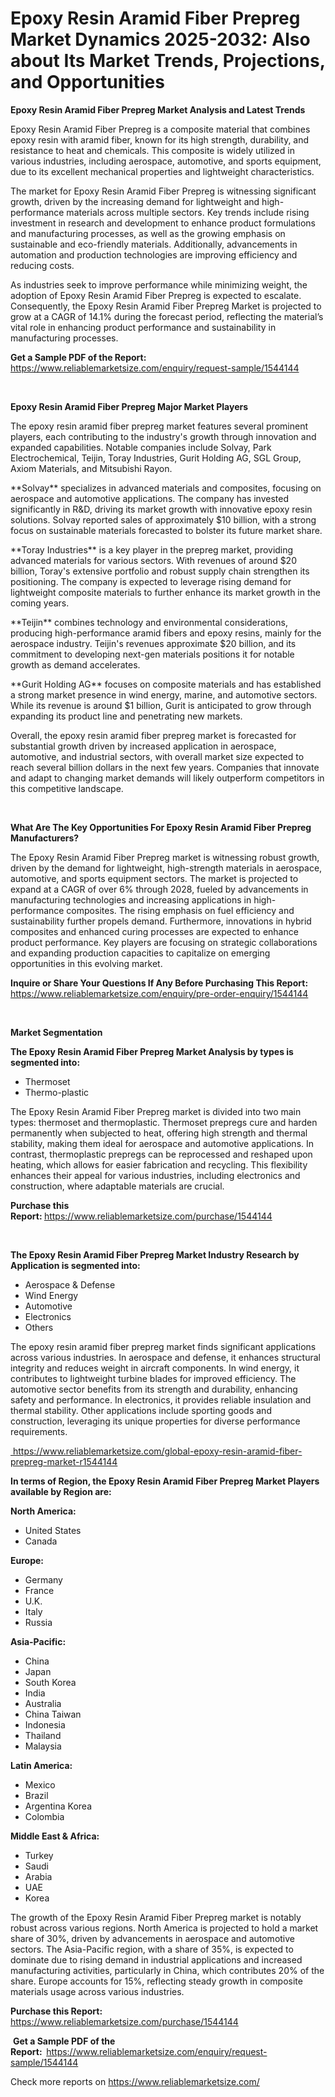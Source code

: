 <p><h1>Epoxy Resin Aramid Fiber Prepreg Market Dynamics 2025-2032: Also about Its Market Trends, Projections, and Opportunities</h1></p><p><strong>Epoxy Resin Aramid Fiber Prepreg Market Analysis and Latest Trends</strong></p>
<p><p>Epoxy Resin Aramid Fiber Prepreg is a composite material that combines epoxy resin with aramid fiber, known for its high strength, durability, and resistance to heat and chemicals. This composite is widely utilized in various industries, including aerospace, automotive, and sports equipment, due to its excellent mechanical properties and lightweight characteristics.</p><p>The market for Epoxy Resin Aramid Fiber Prepreg is witnessing significant growth, driven by the increasing demand for lightweight and high-performance materials across multiple sectors. Key trends include rising investment in research and development to enhance product formulations and manufacturing processes, as well as the growing emphasis on sustainable and eco-friendly materials. Additionally, advancements in automation and production technologies are improving efficiency and reducing costs.</p><p>As industries seek to improve performance while minimizing weight, the adoption of Epoxy Resin Aramid Fiber Prepreg is expected to escalate. Consequently, the Epoxy Resin Aramid Fiber Prepreg Market is projected to grow at a CAGR of 14.1% during the forecast period, reflecting the material’s vital role in enhancing product performance and sustainability in manufacturing processes.</p></p>
<p><strong>Get a Sample PDF of the Report:&nbsp;</strong> <a href="https://www.reliablemarketsize.com/enquiry/request-sample/1544144?utm_campaign=1884&utm_medium=2&utm_source=Github&utm_content=ia&utm_term=01022025&utm_id=epoxy-resin-aramid-fiber-prepreg">https://www.reliablemarketsize.com/enquiry/request-sample/1544144</a></p>
<p>&nbsp;</p>
<p><strong>Epoxy Resin Aramid Fiber Prepreg Major Market Players</strong></p>
<p><p>The epoxy resin aramid fiber prepreg market features several prominent players, each contributing to the industry's growth through innovation and expanded capabilities. Notable companies include Solvay, Park Electrochemical, Teijin, Toray Industries, Gurit Holding AG, SGL Group, Axiom Materials, and Mitsubishi Rayon.</p><p>**Solvay** specializes in advanced materials and composites, focusing on aerospace and automotive applications. The company has invested significantly in R&D, driving its market growth with innovative epoxy resin solutions. Solvay reported sales of approximately $10 billion, with a strong focus on sustainable materials forecasted to bolster its future market share.</p><p>**Toray Industries** is a key player in the prepreg market, providing advanced materials for various sectors. With revenues of around $20 billion, Toray's extensive portfolio and robust supply chain strengthen its positioning. The company is expected to leverage rising demand for lightweight composite materials to further enhance its market growth in the coming years.</p><p>**Teijin** combines technology and environmental considerations, producing high-performance aramid fibers and epoxy resins, mainly for the aerospace industry. Teijin's revenues approximate $20 billion, and its commitment to developing next-gen materials positions it for notable growth as demand accelerates.</p><p>**Gurit Holding AG** focuses on composite materials and has established a strong market presence in wind energy, marine, and automotive sectors. While its revenue is around $1 billion, Gurit is anticipated to grow through expanding its product line and penetrating new markets.</p><p>Overall, the epoxy resin aramid fiber prepreg market is forecasted for substantial growth driven by increased application in aerospace, automotive, and industrial sectors, with overall market size expected to reach several billion dollars in the next few years. Companies that innovate and adapt to changing market demands will likely outperform competitors in this competitive landscape.</p></p>
<p>&nbsp;</p>
<p><strong>What Are The Key Opportunities For Epoxy Resin Aramid Fiber Prepreg Manufacturers?</strong></p>
<p><p>The Epoxy Resin Aramid Fiber Prepreg market is witnessing robust growth, driven by the demand for lightweight, high-strength materials in aerospace, automotive, and sports equipment sectors. The market is projected to expand at a CAGR of over 6% through 2028, fueled by advancements in manufacturing technologies and increasing applications in high-performance composites. The rising emphasis on fuel efficiency and sustainability further propels demand. Furthermore, innovations in hybrid composites and enhanced curing processes are expected to enhance product performance. Key players are focusing on strategic collaborations and expanding production capacities to capitalize on emerging opportunities in this evolving market.</p></p>
<p><strong>Inquire or Share Your Questions If Any Before Purchasing This Report:</strong> <a href="https://www.reliablemarketsize.com/enquiry/pre-order-enquiry/1544144?utm_campaign=1884&utm_medium=2&utm_source=Github&utm_content=ia&utm_term=01022025&utm_id=epoxy-resin-aramid-fiber-prepreg">https://www.reliablemarketsize.com/enquiry/pre-order-enquiry/1544144</a></p>
<p>&nbsp;</p>
<p><strong>Market Segmentation</strong></p>
<p><strong>The Epoxy Resin Aramid Fiber Prepreg Market Analysis by types is segmented into:</strong></p>
<p><ul><li>Thermoset</li><li>Thermo-plastic</li></ul></p>
<p><p>The Epoxy Resin Aramid Fiber Prepreg market is divided into two main types: thermoset and thermoplastic. Thermoset prepregs cure and harden permanently when subjected to heat, offering high strength and thermal stability, making them ideal for aerospace and automotive applications. In contrast, thermoplastic prepregs can be reprocessed and reshaped upon heating, which allows for easier fabrication and recycling. This flexibility enhances their appeal for various industries, including electronics and construction, where adaptable materials are crucial.</p></p>
<p><strong>Purchase this Report:&nbsp;</strong><a href="https://www.reliablemarketsize.com/purchase/1544144?utm_campaign=1884&utm_medium=2&utm_source=Github&utm_content=ia&utm_term=01022025&utm_id=epoxy-resin-aramid-fiber-prepreg">https://www.reliablemarketsize.com/purchase/1544144</a></p>
<p>&nbsp;</p>
<p><strong>The Epoxy Resin Aramid Fiber Prepreg Market Industry Research by Application is segmented into:</strong></p>
<p><ul><li>Aerospace & Defense</li><li>Wind Energy</li><li>Automotive</li><li>Electronics</li><li>Others</li></ul></p>
<p><p>The epoxy resin aramid fiber prepreg market finds significant applications across various industries. In aerospace and defense, it enhances structural integrity and reduces weight in aircraft components. In wind energy, it contributes to lightweight turbine blades for improved efficiency. The automotive sector benefits from its strength and durability, enhancing safety and performance. In electronics, it provides reliable insulation and thermal stability. Other applications include sporting goods and construction, leveraging its unique properties for diverse performance requirements.</p></p>
<p><a href="https://www.reliablemarketsize.com/global-epoxy-resin-aramid-fiber-prepreg-market-r1544144?utm_campaign=1884&utm_medium=2&utm_source=Github&utm_content=ia&utm_term=01022025&utm_id=epoxy-resin-aramid-fiber-prepreg">&nbsp;https://www.reliablemarketsize.com/global-epoxy-resin-aramid-fiber-prepreg-market-r1544144</a></p>
<p><strong>In terms of Region, the Epoxy Resin Aramid Fiber Prepreg Market Players available by Region are:</strong></p>
<p>
    <p> <strong> North America: </strong>
        <ul>
            <li>United States</li>
            <li>Canada</li>
        </ul>
        </p> 
    <p> <strong> Europe: </strong>
        <ul>
            <li>Germany</li>
            <li>France</li>
            <li>U.K.</li>
            <li>Italy</li>
            <li>Russia</li>
        </ul>
        </p> 
    <p> <strong> Asia-Pacific: </strong>
        <ul>
            <li>China</li>
            <li>Japan</li>
            <li>South Korea</li>
            <li>India</li>
            <li>Australia</li>
            <li>China Taiwan</li>
            <li>Indonesia</li>
            <li>Thailand</li>
            <li>Malaysia</li>
        </ul>
        </p> 
    <p> <strong> Latin America: </strong>
        <ul>
            <li>Mexico</li>
            <li>Brazil</li>
            <li>Argentina Korea</li>
            <li>Colombia</li>
        </ul>
        </p> 
    <p> <strong> Middle East & Africa: </strong>
        <ul>
            <li>Turkey</li>
            <li>Saudi</li>
            <li>Arabia</li>
            <li>UAE</li>
            <li>Korea</li>
        </ul>
    </p>
    </p>
<p><p>The growth of the Epoxy Resin Aramid Fiber Prepreg market is notably robust across various regions. North America is projected to hold a market share of 30%, driven by advancements in aerospace and automotive sectors. The Asia-Pacific region, with a share of 35%, is expected to dominate due to rising demand in industrial applications and increased manufacturing activities, particularly in China, which contributes 20% of the share. Europe accounts for 15%, reflecting steady growth in composite materials usage across various industries.</p></p>
<p><strong>Purchase this Report: </strong><a href="https://www.reliablemarketsize.com/purchase/1544144?utm_campaign=1884&utm_medium=2&utm_source=Github&utm_content=ia&utm_term=01022025&utm_id=epoxy-resin-aramid-fiber-prepreg">https://www.reliablemarketsize.com/purchase/1544144</a></p>
<p>&nbsp;<strong>Get a Sample PDF of the Report:&nbsp;&nbsp;</strong><a href="https://www.reliablemarketsize.com/enquiry/request-sample/1544144?utm_campaign=1884&utm_medium=2&utm_source=Github&utm_content=ia&utm_term=01022025&utm_id=epoxy-resin-aramid-fiber-prepreg">https://www.reliablemarketsize.com/enquiry/request-sample/1544144</a></p>
<p><strong></strong></p>
<p>Check more reports on <a href="https://www.reliablemarketsize.com/?utm_campaign=1884&utm_medium=2&utm_source=Github&utm_content=ia&utm_term=01022025&utm_id=epoxy-resin-aramid-fiber-prepreg">https://www.reliablemarketsize.com/</a></p>